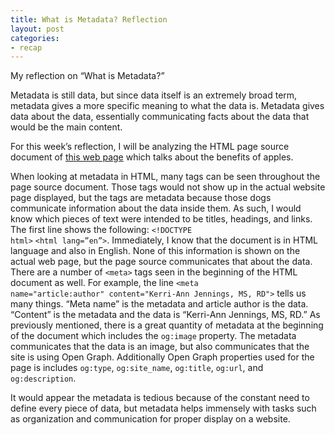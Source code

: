 ```yaml
---
title: What is Metadata? Reflection
layout: post
categories:
- recap
---
```

My reflection on “What is Metadata?”

Metadata is still data, but since data itself is an extremely broad term, metadata gives a more specific meaning to what the data is. Metadata gives data about the data, essentially communicating facts about the data that would be the main content. 

For this week’s reflection, I will be analyzing the HTML page source document of [this web page](https://www.healthline.com/nutrition/10-health-benefits-of-apples) which talks about the benefits of apples. 

When looking at metadata in HTML, many tags can be seen throughout the page source document. Those tags would not show up in the actual website page displayed, but the tags are metadata because those dogs communicate information about the data inside them. As such, I would know which pieces of text were intended to be titles, headings, and links. The first line shows the following: <code>&lt;!DOCTYPE html&gt;</code> <code>&lt;html lang=”en”&gt;</code>. Immediately, I know that the document is in HTML language and also in English. None of this information is shown on the actual web page, but the page source communicates that about the data. There are a number of <code>&lt;meta&gt;</code> tags seen in the beginning of the HTML document as well. For example, the line <code>&lt;meta name="article:author" content="Kerri-Ann Jennings, MS, RD"&gt;</code> tells us many things. “Meta name” is the metadata and article author is the data. “Content” is the metadata and the data is  “Kerri-Ann Jennings, MS, RD.” As previously mentioned, there is a great quantity of metadata at the beginning of the document which includes the <code>og:image</code> property. The metadata communicates that the data is an image, but also communicates that the site is using Open Graph. Additionally Open Graph properties used for the page is includes <code>og:type</code>, <code>og:site_name</code>, <code>og:title</code>,  <code>og:url</code>, and <code>og:description</code>.

It would appear the metadata is tedious because of the constant need to define every piece of data, but metadata helps immensely with tasks such as organization and communication for proper display on a website.

